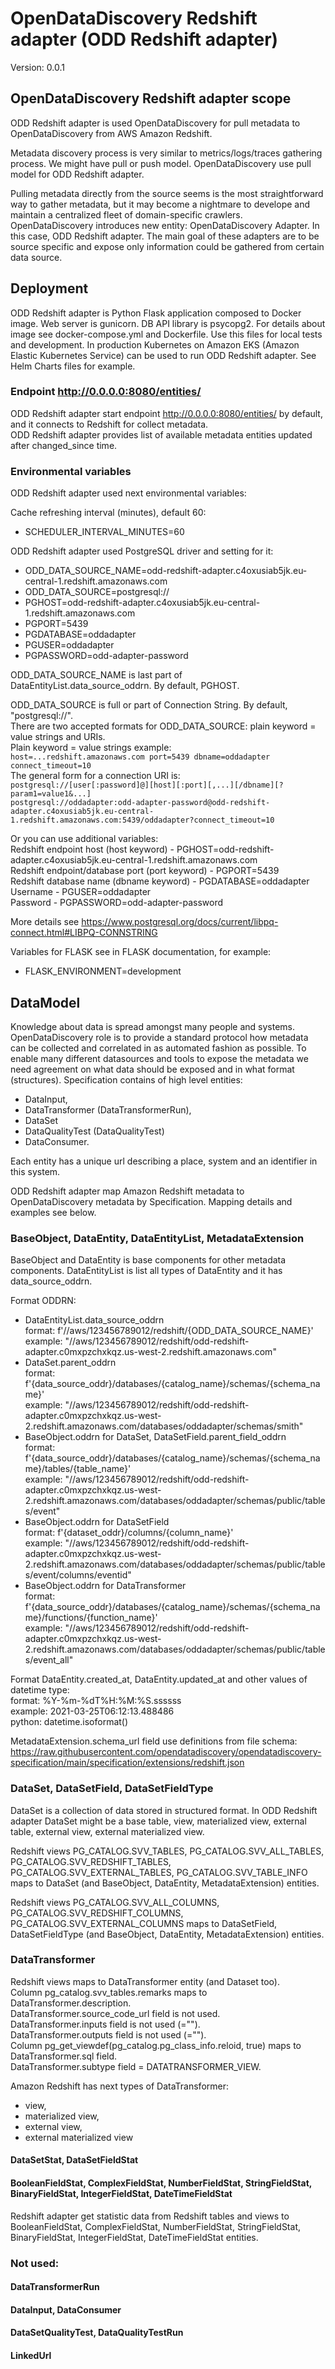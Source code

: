 # OpenDataDiscovery Redshift adapter (ODD Redshift adapter)

Version: 0.0.1

## OpenDataDiscovery Redshift adapter scope

ODD Redshift adapter is used OpenDataDiscovery for pull metadata to OpenDataDiscovery from AWS Amazon Redshift.

Metadata discovery process is very similar to metrics/logs/traces gathering process. We might have pull or push model.
OpenDataDiscovery use pull model for ODD Redshift adapter.

Pulling metadata directly from the source seems is the most straightforward way to gather metadata,
but it may become a nightmare to develope and maintain a centralized fleet of domain-specific crawlers.
OpenDataDiscovery introduces new entity: OpenDataDiscovery Adapter. In this case, ODD Redshift adapter.
The main goal of these adapters are to be source specific and expose only information
could be gathered from certain data source.

## Deployment

ODD Redshift adapter is Python Flask application composed to Docker image.
Web server is gunicorn. DB API library is psycopg2.
For details about image see docker-compose.yml and Dockerfile. Use this files for local tests and development.
In production Kubernetes on Amazon EKS (Amazon Elastic Kubernetes Service) can be used to run ODD Redshift adapter.
See Helm Charts files for example.

### Endpoint http://0.0.0.0:8080/entities/

ODD Redshift adapter start endpoint http://0.0.0.0:8080/entities/ by default,
and it connects to Redshift for collect metadata.  
ODD Redshift adapter provides list of available metadata entities updated after changed_since time.

### Environmental variables

ODD Redshift adapter used next environmental variables:

Cache refreshing interval (minutes), default 60:
- SCHEDULER_INTERVAL_MINUTES=60

ODD Redshift adapter used PostgreSQL driver and setting for it:
- ODD_DATA_SOURCE_NAME=odd-redshift-adapter.c4oxusiab5jk.eu-central-1.redshift.amazonaws.com
- ODD_DATA_SOURCE=postgresql://
- PGHOST=odd-redshift-adapter.c4oxusiab5jk.eu-central-1.redshift.amazonaws.com
- PGPORT=5439
- PGDATABASE=oddadapter
- PGUSER=oddadapter
- PGPASSWORD=odd-adapter-password

ODD_DATA_SOURCE_NAME is last part of DataEntityList.data_source_oddrn. By default, PGHOST.

ODD_DATA_SOURCE is full or part of Connection String. By default, "postgresql://".  
There are two accepted formats for ODD_DATA_SOURCE: plain keyword = value strings and URIs.  
Plain keyword = value strings example:  
```host=...redshift.amazonaws.com port=5439 dbname=oddadapter connect_timeout=10```  
The general form for a connection URI is:  
```postgresql://[user[:password]@][host][:port][,...][/dbname][?param1=value1&...]```  
```postgresql://oddadapter:odd-adapter-password@odd-redshift-adapter.c4oxusiab5jk.eu-central-1.redshift.amazonaws.com:5439/oddadapter?connect_timeout=10```

Or you can use additional variables:  
Redshift endpoint host (host keyword) - PGHOST=odd-redshift-adapter.c4oxusiab5jk.eu-central-1.redshift.amazonaws.com  
Redshift endpoint/database port (port keyword) - PGPORT=5439  
Redshift database name (dbname keyword) - PGDATABASE=oddadapter  
Username - PGUSER=oddadapter  
Password - PGPASSWORD=odd-adapter-password

More details see https://www.postgresql.org/docs/current/libpq-connect.html#LIBPQ-CONNSTRING

Variables for FLASK see in FLASK documentation, for example:
- FLASK_ENVIRONMENT=development

## DataModel

Knowledge about data is spread amongst many people and systems.
OpenDataDiscovery role is to provide a standard protocol how metadata can be collected and
correlated in as automated fashion as possible.
To enable many different datasources and tools to expose the metadata we need agreement
on what data should be exposed and in what format (structures).
Specification contains of high level entities:
- DataInput,
- DataTransformer (DataTransformerRun),
- DataSet
- DataQualityTest (DataQualityTest)
- DataConsumer.

Each entity has a unique url describing a place, system and an identifier in this system.

ODD Redshift adapter map Amazon Redshift metadata to OpenDataDiscovery metadata by Specification.
Mapping details and examples see below.

### BaseObject, DataEntity, DataEntityList, MetadataExtension

BaseObject and DataEntity is base components for other metadata components.
DataEntityList is list all types of DataEntity and it has data_source_oddrn.

Format ODDRN:
- DataEntityList.data_source_oddrn  
  format: f'//aws/123456789012/redshift/{ODD_DATA_SOURCE_NAME}'  
  example: "//aws/123456789012/redshift/odd-redshift-adapter.c0mxpzchxkqz.us-west-2.redshift.amazonaws.com"
- DataSet.parent_oddrn  
  format: f'{data_source_oddr}/databases/{catalog_name}/schemas/{schema_name}'  
  example: "//aws/123456789012/redshift/odd-redshift-adapter.c0mxpzchxkqz.us-west-2.redshift.amazonaws.com/databases/oddadapter/schemas/smith"
- BaseObject.oddrn for DataSet, DataSetField.parent_field_oddrn  
  format: f'{data_source_oddr}/databases/{catalog_name}/schemas/{schema_name}/tables/{table_name}'  
  example: "//aws/123456789012/redshift/odd-redshift-adapter.c0mxpzchxkqz.us-west-2.redshift.amazonaws.com/databases/oddadapter/schemas/public/tables/event"
- BaseObject.oddrn for DataSetField  
  format: f'{dataset_oddr}/columns/{column_name}'  
  example: "//aws/123456789012/redshift/odd-redshift-adapter.c0mxpzchxkqz.us-west-2.redshift.amazonaws.com/databases/oddadapter/schemas/public/tables/event/columns/eventid"
- BaseObject.oddrn for DataTransformer  
  format: f'{data_source_oddr}/databases/{catalog_name}/schemas/{schema_name}/functions/{function_name}'  
  example: "//aws/123456789012/redshift/odd-redshift-adapter.c0mxpzchxkqz.us-west-2.redshift.amazonaws.com/databases/oddadapter/schemas/public/tables/event_all"


Format DataEntity.created_at, DataEntity.updated_at and other values of datetime type:  
format: %Y-%m-%dT%H:%M:%S.ssssss  
example: 2021-03-25T06:12:13.488486  
python: datetime.isoformat()

MetadataExtension.schema_url field use definitions from file schema:  
https://raw.githubusercontent.com/opendatadiscovery/opendatadiscovery-specification/main/specification/extensions/redshift.json

### DataSet, DataSetField, DataSetFieldType

DataSet is a collection of data stored in structured format.
In ODD Redshift adapter DataSet might be a base table, view, materialized view, external table,
external view, external materialized view.

Redshift views PG_CATALOG.SVV_TABLES, PG_CATALOG.SVV_ALL_TABLES, PG_CATALOG.SVV_REDSHIFT_TABLES, PG_CATALOG.SVV_EXTERNAL_TABLES, PG_CATALOG.SVV_TABLE_INFO
maps to DataSet (and BaseObject, DataEntity, MetadataExtension) entities.

Redshift views PG_CATALOG.SVV_ALL_COLUMNS, PG_CATALOG.SVV_REDSHIFT_COLUMNS, PG_CATALOG.SVV_EXTERNAL_COLUMNS
maps to DataSetField, DataSetFieldType (and BaseObject, DataEntity, MetadataExtension) entities.


### DataTransformer

Redshift views maps to DataTransformer entity (and Dataset too).  
Column pg_catalog.svv_tables.remarks maps to DataTransformer.description.  
DataTransformer.source_code_url field is not used.  
DataTransformer.inputs field is not used (="").  
DataTransformer.outputs field is not used (="").  
Column pg_get_viewdef(pg_catalog.pg_class_info.reloid, true) maps to DataTransformer.sql field.  
DataTransformer.subtype field = DATATRANSFORMER_VIEW.  

Amazon Redshift has next types of DataTransformer:
- view,
- materialized view,
- external view,
- external materialized view

#### DataSetStat, DataSetFieldStat
#### BooleanFieldStat, ComplexFieldStat, NumberFieldStat, StringFieldStat, BinaryFieldStat, IntegerFieldStat, DateTimeFieldStat

Redshift adapter get statistic data from Redshift tables and views to BooleanFieldStat, ComplexFieldStat, 
NumberFieldStat, StringFieldStat, BinaryFieldStat, IntegerFieldStat, DateTimeFieldStat entities.

### Not used:
#### DataTransformerRun
#### DataInput, DataConsumer
#### DataSetQualityTest, DataQualityTestRun
#### LinkedUrl
